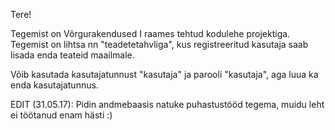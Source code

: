 Tere!

Tegemist on Võrgurakendused I raames tehtud kodulehe projektiga. Tegemist on lihtsa nn "teadetetahvliga",
kus registreeritud kasutaja saab lisada enda teateid maailmale. 

Võib kasutada kasutajatunnust "kasutaja" ja parooli "kasutaja", aga luua ka enda kasutajatunnus.

EDIT (31.05.17): Pidin andmebaasis natuke puhastustööd tegema, muidu leht ei töötanud enam hästi :)
